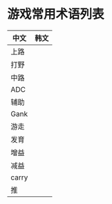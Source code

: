 # 游戏常用术语列表

|  中文  |  韩文  |
|  ---  |  ---  |
|  上路  |        |
|  打野  |       |
|  中路  |       |
|  ADC  |       |
|  辅助  |       |
|  Gank  |       |
|  游走  |       |
|  发育  |       |
|  增益  |       |
|  减益  |       |
|  carry  |       |
|  推  |       |
